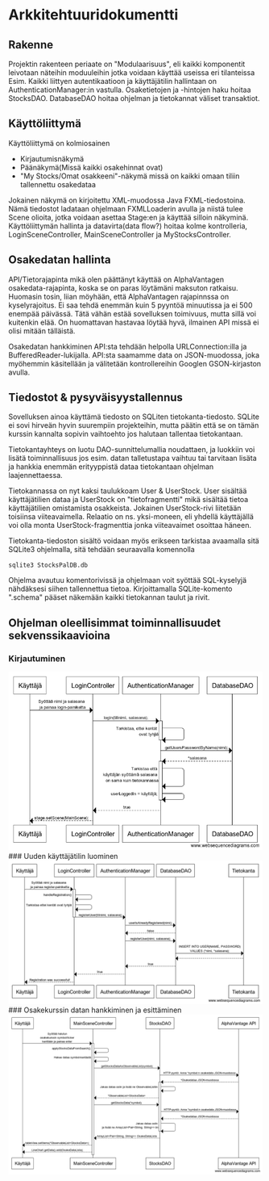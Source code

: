 # Arkkitehtuuridokumentti
## Rakenne
Projektin rakenteen periaate on "Modulaarisuus", eli kaikki komponentit leivotaan näteihin moduuleihin jotka voidaan käyttää useissa eri tilanteissa
Esim. Kaikki liittyen autentikaatioon ja käyttäjätilin hallintaan on AuthenticationManager:in vastulla. Osaketietojen ja -hintojen haku hoitaa StocksDAO. DatabaseDAO hoitaa ohjelman ja tietokannat väliset transaktiot.

## Käyttöliittymä
Käyttöliittymä on kolmiosainen
- Kirjautumisnäkymä
- Päänäkymä(Missä kaikki osakehinnat ovat)
- "My Stocks/Omat osakkeeni"-näkymä missä on kaikki omaan tiliin tallennettu osakedataa

Jokainen näkymä on kirjoitettu XML-muodossa Java FXML-tiedostoina. Nämä tiedostot ladataan ohjelmaan FXMLLoaderin avulla ja niistä tulee Scene olioita, jotka voidaan asettaa Stage:en ja käyttää silloin näkyminä.
Käyttöliittymän hallinta ja datavirta(data flow?) hoitaa kolme kontrolleria, LoginSceneController, MainSceneController ja MyStocksController.

## Osakedatan hallinta
API/Tietorajapinta mikä olen päättänyt käyttää on AlphaVantagen osakedata-rajapinta, koska se on paras löytämäni maksuton ratkaisu. Huomasin tosin, liian möyhään, että AlphaVantagen rajapinnssa on kyselyrajoitus. Ei saa tehdä enemmän kuin 5 pyyntöä minuutissa ja ei 500 enempää päivässä. Tätä vähän estää sovelluksen toimivuus, mutta sillä voi kuitenkin elää. On huomattavan hastavaa löytää hyvä, ilmainen API missä ei olisi mitään tälläistä.

Osakedatan hankkiminen API:sta tehdään helpolla URLConnection:illa ja BufferedReader-lukijalla. API:sta saamamme data on JSON-muodossa, joka myöhemmin käsitellään ja välitetään kontrollereihin Googlen GSON-kirjaston avulla.

## Tiedostot & pysyväisyystallennus
Sovelluksen ainoa käyttämä tiedosto on SQLiten tietokanta-tiedosto. SQLite ei sovi hirveän hyvin suurempiin projekteihin, mutta päätin että se on tämän kurssin kannalta sopivin vaihtoehto jos halutaan tallentaa tietokantaan.

Tietokantayhteys on luotu DAO-sunnittelumallia noudattaen, ja luokkiin voi lisätä toiminnallisuus jos esim. datan talletustapa vaihtuu tai tarvitaan lisäta ja hankkia enemmän erityyppistä dataa tietokantaan ohjelman laajennettaessa.

Tietokannassa on nyt kaksi taulukkoam User & UserStock. User sisältää käyttäjätilien dataa ja UserStock on "tietofragmentti" mikä sisältää tietoa käyttäjätilien omistamista osakkeista. Jokainen UserStock-rivi liitetään toisiinsa viiteavaimella. Relaatio on ns. yksi-moneen, eli yhdellä käyttäjällä voi olla monta UserStock-fragmenttia jonka viiteavaimet osoittaa häneen. 

Tietokanta-tiedoston sisältö voidaan myös erikseen tarkistaa avaamalla sitä SQLite3 ohjelmalla, sitä tehdään seuraavalla komennolla

```
sqlite3 StocksPalDB.db
```
Ohjelma avautuu komentorivissä ja ohjelmaan voit syöttää SQL-kyselyjä nähdäksesi siihen tallennettua tietoa. Kirjoittamalla SQLite-komento ".schema" pääset näkemään kaikki tietokannan taulut ja rivit.

## Ohjelman oleellisimmat toiminnallisuudet sekvenssikaavioina
### Kirjautuminen
<img src="https://github.com/sinyman/OT-Harjoitustyo/blob/master/harjoitustyo/dokumentaatio/images/loginSequence.png" alt="loginSequence.png">
### Uuden käyttäjätilin luominen
<img src="https://github.com/sinyman/OT-Harjoitustyo/blob/master/harjoitustyo/dokumentaatio/images/registrationsequence.png" alt="RegistrationSequence.png">
### Osakekurssin datan hankkiminen ja esittäminen
<img src="https://github.com/sinyman/OT-Harjoitustyo/blob/master/harjoitustyo/dokumentaatio/images/checkStocksSequence.png" alt="StocksSearchSequence.png">
